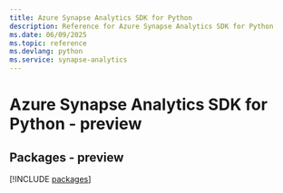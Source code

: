 ```yaml
---
title: Azure Synapse Analytics SDK for Python
description: Reference for Azure Synapse Analytics SDK for Python
ms.date: 06/09/2025
ms.topic: reference
ms.devlang: python
ms.service: synapse-analytics
---
```

# Azure Synapse Analytics SDK for Python - preview
## Packages - preview
[!INCLUDE [packages](synapse-analytics-index.md)]